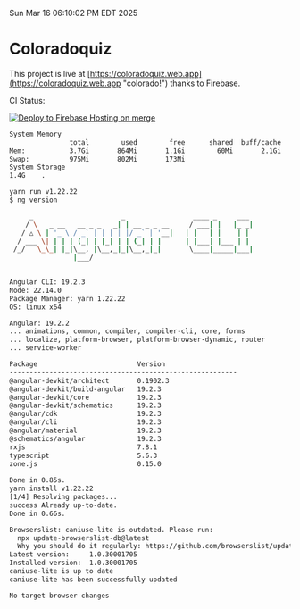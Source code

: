 Sun Mar 16 06:10:02 PM EDT 2025

# Coloradoquiz


This project is live at [https://coloradoquiz.web.app](https://coloradoquiz.web.app "colorado!") thanks to Firebase.

CI Status: 

[![Deploy to Firebase Hosting on merge](https://github.com/teamkushal/coloradoquiz/actions/workflows/firebase-hosting-merge.yml/badge.svg)](https://github.com/teamkushal/coloradoquiz/actions/workflows/firebase-hosting-merge.yml)

```bash
System Memory
               total        used        free      shared  buff/cache   available
Mem:           3.7Gi       864Mi       1.1Gi        60Mi       2.1Gi       2.9Gi
Swap:          975Mi       802Mi       173Mi
System Storage
1.4G	.
```
```bash
yarn run v1.22.22
$ ng version

     _                      _                 ____ _     ___
    / \   _ __   __ _ _   _| | __ _ _ __     / ___| |   |_ _|
   / △ \ | '_ \ / _` | | | | |/ _` | '__|   | |   | |    | |
  / ___ \| | | | (_| | |_| | | (_| | |      | |___| |___ | |
 /_/   \_\_| |_|\__, |\__,_|_|\__,_|_|       \____|_____|___|
                |___/
    

Angular CLI: 19.2.3
Node: 22.14.0
Package Manager: yarn 1.22.22
OS: linux x64

Angular: 19.2.2
... animations, common, compiler, compiler-cli, core, forms
... localize, platform-browser, platform-browser-dynamic, router
... service-worker

Package                         Version
---------------------------------------------------------
@angular-devkit/architect       0.1902.3
@angular-devkit/build-angular   19.2.3
@angular-devkit/core            19.2.3
@angular-devkit/schematics      19.2.3
@angular/cdk                    19.2.3
@angular/cli                    19.2.3
@angular/material               19.2.3
@schematics/angular             19.2.3
rxjs                            7.8.1
typescript                      5.6.3
zone.js                         0.15.0
    
Done in 0.85s.
yarn install v1.22.22
[1/4] Resolving packages...
success Already up-to-date.
Done in 0.66s.
```
```bash
Browserslist: caniuse-lite is outdated. Please run:
  npx update-browserslist-db@latest
  Why you should do it regularly: https://github.com/browserslist/update-db#readme
Latest version:     1.0.30001705
Installed version:  1.0.30001705
caniuse-lite is up to date
caniuse-lite has been successfully updated

No target browser changes
```
```bash
